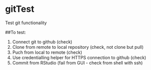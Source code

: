 # gitTest
Test git functionality

##To test:
1. Connect git to github (check)
2. Clone from remote to local repository (check, not clone but pull)
3. Puch from local to remote (check)
4. Use credentialling helper for HTTPS connection to github (check)
5. Commit from RStudio (fail from GUI - check from shell with ssh)
